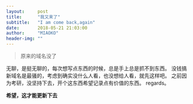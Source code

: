 ```yaml
---
layout:     post
title:      "我又来了"
subtitle:   "I am come back,again"
date:       2018-05-21 21:03:00
author:     "MIAOKO"
header-img: ""
---
```


> 原来的域名没了  

无聊，是挺无聊的，每次想写点东西的时候，总是手上总是抓不到东西。
没钱搞新域名是最骚的，考虑到确实没什么人看，也没想给人看，就先这样吧。
之前因为考研，没坚持下去，开个这东西希望记录点有价值的东西。
regards。

**希望，这才能更新下去**
